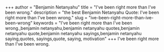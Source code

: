 +++
author = "Benjamin Netanyahu"
title = "I've been right more than I've been wrong."
description = "the best Benjamin Netanyahu Quote: I've been right more than I've been wrong."
slug = "ive-been-right-more-than-ive-been-wrong"
keywords = "I've been right more than I've been wrong.,benjamin netanyahu,benjamin netanyahu quotes,benjamin netanyahu quote,benjamin netanyahu sayings,benjamin netanyahu saying,quotes, sayings,quote, saying, motivation"
+++
I've been right more than I've been wrong.
